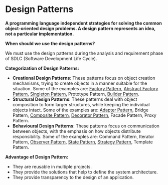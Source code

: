 # Design Patterns

**A programming language independent strategies for solving the common object-oriented design problems. A design pattern represents an idea, not a particular implementation.**



**When should we use the design patterns?**


We must use the design patterns during the analysis and requirement phase of SDLC (Software Development Life Cycle). 



**Categorization of Design Patterns:**
- **Creational Design Patterns**: These patterns focus on object creation mechanisms, trying to create objects in a manner suitable for the situation. Some of the examples are: [Factory Pattern](https://github.com/ramanks19/design-patterns/tree/main/FactoryPattern), [Abstract Factory Pattern](https://github.com/ramanks19/design-patterns/tree/main/AbstractFactoryPattern), [Singleton Pattern](https://github.com/ramanks19/design-patterns/tree/main/SingletonPattern), Prototype Pattern, [Builder Pattern](https://github.com/ramanks19/design-patterns/tree/main/BuilderPattern).
- **Structural Design Patterns**: These patterns deal with object composition to form larger structures, while keeping the individual objects intact. Some of the examples are: [Adapter Pattern](https://github.com/ramanks19/design-patterns/tree/main/AdapterPattern), Bridge Pattern, [Composite Pattern](https://github.com/ramanks19/design-patterns/tree/main/CompositePattern), [Decorator Pattern](https://github.com/ramanks19/design-patterns/tree/main/DecoratorPattern), Facade Pattern, Proxy Pattern.
- **Behavioural Design Patterns**: These patterns focus on communication between objects, with the emphasis on how objects distribute responsibility. Some of the examples are: Command Pattern, Iterator Pattern, [Observer Pattern](https://github.com/ramanks19/design-patterns/tree/main/ObserverPattern), [State Pattern](https://github.com/ramanks19/design-patterns/tree/main/StatePattern), [Strategy Pattern](https://github.com/ramanks19/design-patterns/tree/main/StrategyPattern), Template Pattern.



**Advantage of Design Pattern:**
- They are reusable in multiple projects.
- They provide the solutions that help to define the system architecture.
- They provide transparency to the design of an application.
